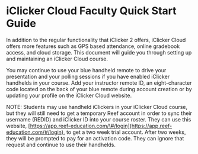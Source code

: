 # iClicker Cloud Faculty Quick Start Guide

In addition to the regular functionality that iClicker 2 offers, iClicker Cloud offers more features such as GPS based attendance, online gradebook access, and cloud storage. This document will guide you through setting up and maintaining an iClicker Cloud course.

You may continue to use your blue handheld remote to drive your presentation and your polling sessions if you have enabled iClicker handhelds in your course. Add your instructor remote ID, an eight-character code located on the back of your blue remote during account creation or by updating your profile on the iClicker Cloud website.

NOTE: Students may use handheld iClickers in your iClicker Cloud course, but they will still need to get a temporary Reef account in order to sync their username \(REDID\) and iClicker ID into your course roster. They can use this website, [https://app.reef-education.com/\#/login](https://app.reef-education.com/#/login), to get a two week trial account. After two weeks, they will be prompted to pay for an activation code. They can ignore that request and continue to use their handhelds.

